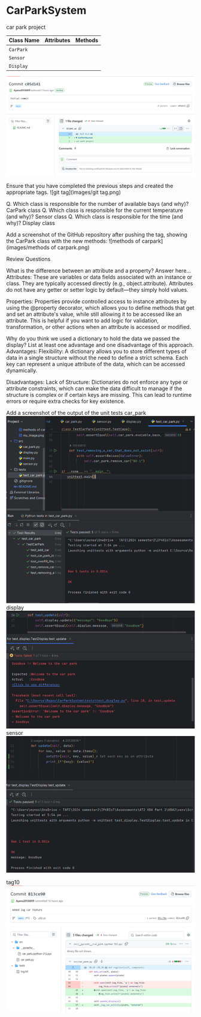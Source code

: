 # CarParkSystem
car park project


| Class Name | Attributes | Methods |
| ---------- | ---------- | ------- |
| `CarPark`    |            |         |
| `Sensor`     |            |         |
| `Display`    |            |         |

![Initial commit](images/mu_image.png)

Ensure that you have completed the previous steps and created the appropriate tags. 
![git tag](images/git tag.png)

Q. Which class is responsible for the number of available bays (and why)?
    CarPark class
Q. Which class is responsible for the current temperature (and why)?
    Sensor class
Q. Which class is responsible for the time (and why)?
    Display class

Add a screenshot of the GitHub repository after pushing the tag, showing the CarPark class with the new methods:
![methods of carpark](images/methods of carpark.png)

Review Questions

What is the difference between an attribute and a property? Answer here...
Attributes: These are variables or data fields associated with an instance or class. 
They are typically accessed directly (e.g., object.attribute). 
Attributes do not have any getter or setter logic by default—they simply hold values.

Properties: Properties provide controlled access to instance attributes by using the @property decorator, 
which allows you to define methods that get and set an attribute's value, while still allowing it to be accessed like an attribute. 
This is helpful if you want to add logic for validation, transformation, or other actions when an attribute is accessed or modified.

Why do you think we used a dictionary to hold the data we passed the display? List at least one advantage and one disadvantage of this approach. 
Advantages:
Flexibility: A dictionary allows you to store different types of data in a single structure without the need to define a strict schema. 
Each key can represent a unique attribute of the data, which can be accessed dynamically.

Disadvantages:
Lack of Structure: Dictionaries do not enforce any type or attribute constraints, 
which can make the data difficult to manage if the structure is complex or if certain keys are missing. 
This can lead to runtime errors or require extra checks for key existence.

Add a screenshot of the output of the unit tests
car_park
![Unit tests](images/unit-tests.png)
display
![Unit tests](images/unit-tests-display1.png)
sensor
![Unit tests](images/unit-tests-display2.png)


tag10
![Added methods to the car park class](images/methods-to-car-park.png)